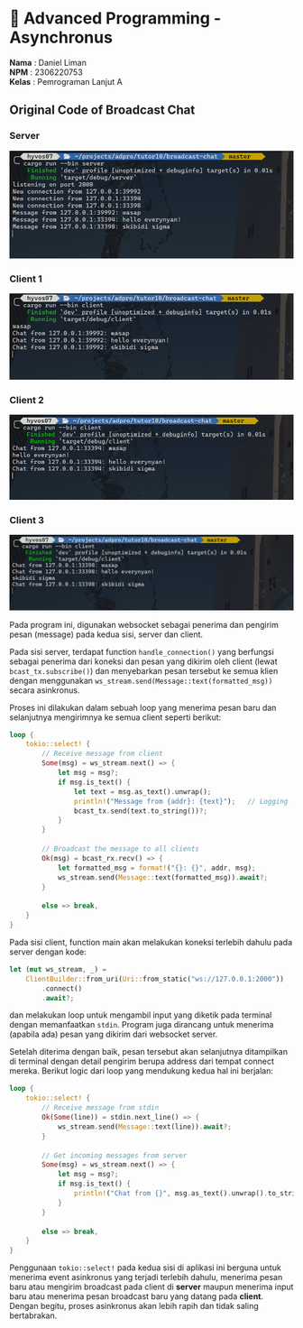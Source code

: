# 🦀 Advanced Programming - Asynchronus

**Nama**  : Daniel Liman <br>
**NPM**   : 2306220753 <br>
**Kelas** : Pemrograman Lanjut A

## Original Code of Broadcast Chat

### Server
<picture>
    <img src="img/server.png">
</picture>

### Client 1
<picture>
    <img src="img/client1.png">
</picture>

### Client 2
<picture>
    <img src="img/client2.png">
</picture>

### Client 3
<picture>
    <img src="img/client3.png">
</picture>

<br>

Pada program ini, digunakan websocket sebagai penerima dan pengirim pesan (message) pada kedua sisi, server dan client. 

Pada sisi server, terdapat function `handle_connection()` yang berfungsi sebagai penerima dari koneksi dan pesan yang dikirim oleh client (lewat `bcast_tx.subscribe()`) dan menyebarkan pesan tersebut ke semua klien dengan menggunakan `ws_stream.send(Message::text(formatted_msg))` secara asinkronus.

Proses ini dilakukan dalam sebuah loop yang menerima pesan baru dan selanjutnya mengirimnya ke semua client seperti berikut:

```rs
loop {
    tokio::select! {
        // Receive message from client
        Some(msg) = ws_stream.next() => {
            let msg = msg?;
            if msg.is_text() {
                let text = msg.as_text().unwrap();
                println!("Message from {addr}: {text}");   // Logging
                bcast_tx.send(text.to_string())?;
            }
        }

        // Broadcast the message to all clients
        Ok(msg) = bcast_rx.recv() => {
            let formatted_msg = format!("{}: {}", addr, msg);
            ws_stream.send(Message::text(formatted_msg)).await?;
        }

        else => break,
    }
}
```

Pada sisi client, function main akan melakukan koneksi terlebih dahulu pada server dengan kode:

```rs
let (mut ws_stream, _) =
    ClientBuilder::from_uri(Uri::from_static("ws://127.0.0.1:2000"))
        .connect()
        .await?;
```

dan melakukan loop untuk mengambil input yang diketik pada terminal dengan memanfaatkan `stdin`. Program juga dirancang untuk menerima (apabila ada) pesan yang dikirim dari websocket server. 

Setelah diterima dengan baik, pesan tersebut akan selanjutnya ditampilkan di terminal dengan detail pengirim berupa address dari tempat connect mereka. Berikut logic dari loop yang mendukung kedua hal ini berjalan:

```rs
loop {
    tokio::select! {
        // Receive message from stdin
        Ok(Some(line)) = stdin.next_line() => {
            ws_stream.send(Message::text(line)).await?;
        }

        // Get incoming messages from server
        Some(msg) = ws_stream.next() => {
            let msg = msg?;
            if msg.is_text() {
                println!("Chat from {}", msg.as_text().unwrap().to_string());
            }
        }
        
        else => break,
    }
}
```

Penggunaan `tokio::select!` pada kedua sisi di aplikasi ini berguna untuk menerima event asinkronus yang terjadi terlebih dahulu, menerima pesan baru atau mengirim broadcast pada client di **server** maupun menerima input baru atau menerima pesan broadcast baru yang datang pada **client**. Dengan begitu, proses asinkronus akan lebih rapih dan tidak saling bertabrakan.